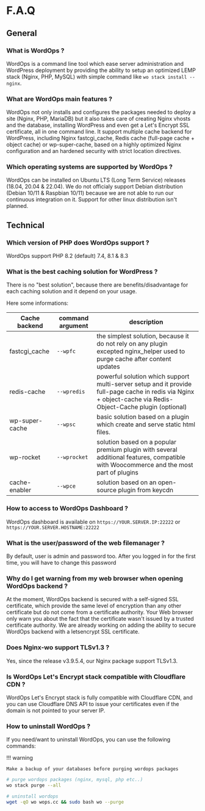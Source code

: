 # F.A.Q

## General

### What is WordOps ?

WordOps is a command line tool which ease server administration and WordPress deployment by providing the ability to setup an optimized LEMP stack (Nginx, PHP, MySQL) with simple command like `wo stack install --nginx`.

### What are WordOps main features ?

WordOps not only installs and configures the packages needed to deploy a site (Nginx, PHP, MariaDB) but it also takes care of creating Nginx vhosts and the database, installing WordPress and even get a Let's Encrypt SSL certificate, all in one command line. It support multiple cache backend for WordPress, including Nginx fastcgi_cache, Redis cache (full-page cache + object cache) or wp-super-cache, based on a highly optimized Nginx configuration and an hardened security with strict location directives.

### Which operating systems are supported by WordOps ?

WordOps can be installed on Ubuntu LTS (Long Term Service) releases (18.04, 20.04 & 22.04). We do not officialy support Debian distribution (Debian 10/11 & Raspbian 10/11) because we are not able to run our continuous integration on it.
Support for other linux distribution isn't planned.

## Technical

### Which version of PHP does WordOps support ?

WordOps support PHP 8.2 (default) 7.4, 8.1 & 8.3

### What is the best caching solution for WordPress ?

There is no "best solution", because there are benefits/disadvantage for each caching solution and it depend on your usage.

Here some informations:

| Cache backend  | command argument | description                                                                                                                                                  |
| -------------- | ---------------- | ------------------------------------------------------------------------------------------------------------------------------------------------------------ |
| fastcgi_cache  | `--wpfc`         | the simplest solution, because it do not rely on any plugin excepted nginx_helper used to purge cache after content updates                                  |
| redis-cache    | `--wpredis`      | powerful solution which support multi-server setup and it provide full-page cache in redis via Nginx + object-cache via Redis-Object-Cache plugin (optional) |
| wp-super-cache | `--wpsc`         | basic solution based on a plugin which create and serve static html files.                                                                                   |
| wp-rocket      | `--wprocket`     | solution based on a popular premium plugin with several additional features, compatible with Woocommerce and the most part of plugins                        |
| cache-enabler  | `--wpce`         | solution based on an open-source plugin from keycdn                                                                                                          |

### How to access to WordOps Dashboard ?

WordOps dashboard is available on `https://YOUR.SERVER.IP:22222` or `https://YOUR.SERVER.HOSTNAME:22222`

### What is the user/password of the web filemanager ?

By default, user is admin and password too. After you logged in for the first time, you will have to change this password

### Why do I get warning from my web browser when opening WordOps backend ?

At the moment, WordOps backend is secured with a self-signed SSL certificate, which provide the same level of encryption than any other certificate but do not come from a certificate authority. Your Web browser only warn you about the fact that the certificate wasn't issued by a trusted certificate authority. We are already working on adding the ability to secure WordOps backend with a letsencrypt SSL certificate.

### Does Nginx-wo support TLSv1.3 ?

Yes, since the release v3.9.5.4, our Nginx package support TLSv1.3.

### Is WordOps Let's Encrypt stack compatible with Cloudflare CDN ?

WordOps Let's Encrypt stack is fully compatible with Cloudflare CDN, and you can use Cloudflare DNS API to issue your certificates even if the domain is not pointed to your server IP.

### How to uninstall WordOps ?

If you need/want to uninstall WordOps, you can use the following commands:

<!-- prettier-ignore -->
!!! warning

    Make a backup of your databases before purging wordops packages

<!-- prettier-ignore-end -->

```bash
# purge wordops packages (nginx, mysql, php etc..)
wo stack purge --all

# uninstall wordops
wget -qO wo wops.cc && sudo bash wo --purge
```
